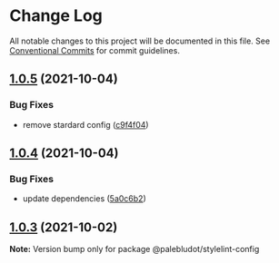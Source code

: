 # Change Log

All notable changes to this project will be documented in this file.
See [Conventional Commits](https://conventionalcommits.org) for commit guidelines.

## [1.0.5](https://github.com/PaleBluDot/lint-config/compare/@palebludot/stylelint-config@1.0.4...@palebludot/stylelint-config@1.0.5) (2021-10-04)


### Bug Fixes

* remove stardard config ([c9f4f04](https://github.com/PaleBluDot/lint-config/commit/c9f4f04771b7ea08cf3fd73a467fa8ebf92633f6))





## [1.0.4](https://github.com/PaleBluDot/lint-config/compare/@palebludot/stylelint-config@1.0.3...@palebludot/stylelint-config@1.0.4) (2021-10-04)


### Bug Fixes

* update dependencies ([5a0c6b2](https://github.com/PaleBluDot/lint-config/commit/5a0c6b2df2ae142f17323c42065389e4ed61e967))





## [1.0.3](https://github.com/PaleBluDot/lint-config/compare/@palebludot/stylelint-config@1.0.2...@palebludot/stylelint-config@1.0.3) (2021-10-02)

**Note:** Version bump only for package @palebludot/stylelint-config
